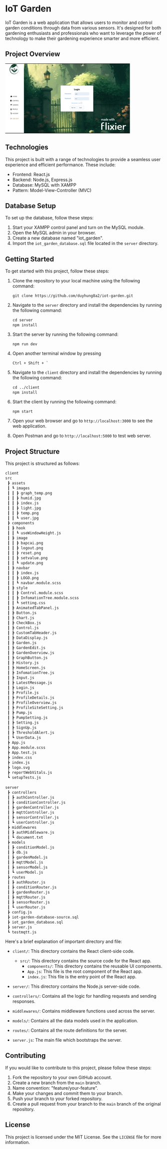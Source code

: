 # IoT Garden

IoT Garden is a web application that allows users to monitor and control garden conditions through data from various sensors. It's designed for both gardening enthusiasts and professionals who want to leverage the power of technology to make their gardening experience smarter and more efficient.


## Project Overview

![](https://github.com/duyhung8a2/iot-garden/blob/master/screenshot/project.gif)

## Technologies

This project is built with a range of technologies to provide a seamless user experience and efficient performance. These include:

- Frontend: React.js
- Backend: Node.js, Express.js
- Database: MySQL with XAMPP
- Pattern: Model-View-Controller (MVC)

## Database Setup

To set up the database, follow these steps:

1. Start your XAMPP control panel and turn on the MySQL module.
2. Open the MySQL admin in your browser.
3. Create a new database named "iot_garden".
4. Import the `iot_garden_database.sql` file located in the `server` directory.


## Getting Started

To get started with this project, follow these steps:

1. Clone the repository to your local machine using the following command:

   ```
   git clone https://github.com/duyhung8a2/iot-garden.git
   ```

2. Navigate to the `server` directory and install the dependencies by running the following command:

   ```
   cd server
   npm install
   ```

3. Start the server by running the following command:

   ```
   npm run dev
   ```

4. Open another terminal window by pressing 
   ```
   Ctrl + Shift + `
   ```

5. Navigate to the `client` directory and install the dependencies by running the following command:

   ```
   cd ../client
   npm install
   ```

6. Start the client by running the following command:

   ```
   npm start
   ```

7. Open your web browser and go to `http://localhost:3000` to see the web application.
8. Open Postman and go to `http://localhost:5000` to test web server.

## Project Structure

This project is structured as follows:
```
client
src
 ┣ assets
 ┃ ┗ images
 ┃ ┃ ┣ graph_temp.png
 ┃ ┃ ┣ humid.jpg
 ┃ ┃ ┣ index.js
 ┃ ┃ ┣ light.jpg
 ┃ ┃ ┣ temp.png
 ┃ ┃ ┗ user.jpg
 ┣ components
 ┃ ┣ hook
 ┃ ┃ ┗ useWindowHeight.js
 ┃ ┣ image
 ┃ ┃ ┣ bapcai.png
 ┃ ┃ ┣ logout.png
 ┃ ┃ ┣ reset.png
 ┃ ┃ ┣ setvalue.png
 ┃ ┃ ┗ update.png
 ┃ ┣ navbar
 ┃ ┃ ┣ index.js
 ┃ ┃ ┣ LOGO.png
 ┃ ┃ ┗ navbar.module.scss
 ┃ ┣ style
 ┃ ┃ ┣ Control.module.scss
 ┃ ┃ ┣ InfomationTree.module.scss
 ┃ ┃ ┗ setting.css
 ┃ ┣ AnimatedTabPanel.js
 ┃ ┣ Button.js
 ┃ ┣ Chart.js
 ┃ ┣ CheckBox.js
 ┃ ┣ Control.js
 ┃ ┣ CustomTabHeader.js
 ┃ ┣ DataDisplay.js
 ┃ ┣ Garden.js
 ┃ ┣ GardenEdit.js
 ┃ ┣ GardenOverview.js
 ┃ ┣ GraphButton.js
 ┃ ┣ History.js
 ┃ ┣ HomeScreen.js
 ┃ ┣ InfomationTree.js
 ┃ ┣ Input.js
 ┃ ┣ LatestMessage.js
 ┃ ┣ Login.js
 ┃ ┣ Profile.js
 ┃ ┣ ProfileDetails.js
 ┃ ┣ ProfileOverview.js
 ┃ ┣ ProfileSiteSetting.js
 ┃ ┣ Pump.js
 ┃ ┣ PumpSetting.js
 ┃ ┣ Setting.js
 ┃ ┣ SignUp.js
 ┃ ┣ ThresholdAlert.js
 ┃ ┗ UserData.js
 ┣ App.js
 ┣ App.module.scss
 ┣ App.test.js
 ┣ index.css
 ┣ index.js
 ┣ logo.svg
 ┣ reportWebVitals.js
 ┗ setupTests.js

server
 ┣ controllers
 ┃ ┣ authController.js
 ┃ ┣ conditionController.js
 ┃ ┣ gardenController.js
 ┃ ┣ mqttController.js
 ┃ ┣ sensorController.js
 ┃ ┗ userController.js
 ┣ middlewares
 ┃ ┣ authMiddleware.js
 ┃ ┗ document.txt
 ┣ models
 ┃ ┣ conditionModel.js
 ┃ ┣ db.js
 ┃ ┣ gardenModel.js
 ┃ ┣ mqttModel.js
 ┃ ┣ sensorModel.js
 ┃ ┗ userModel.js
 ┣ routes
 ┃ ┣ authRouter.js
 ┃ ┣ conditionRouter.js
 ┃ ┣ gardenRouter.js
 ┃ ┣ mqttRouter.js
 ┃ ┣ sensorRouter.js
 ┃ ┗ userRouter.js
 ┣ config.js
 ┣ iot-garden-database-source.sql
 ┣ iot_garden_database.sql
 ┣ server.js
 ┗ testmqtt.js
```

Here's a brief explanation of important directory and file:

- `client/`: This directory contains the React client-side code.
  - `src/`: This directory contains the source code for the React app.
    - `components/`: This directory contains the reusable UI components.
    - `App.js`: This file is the root component of the React app.
    - `index.js`: This file is the entry point of the React app.

- `server/`: This directory contains the Node.js server-side code.
- `controllers/`: Contains all the logic for handling requests and sending responses.
- `middlewares/`: Contains middleware functions used across the server.
- `models/`: Contains all the data models used in the application.
- `routes/`: Contains all the route definitions for the server.
- `server.js`: The main file which bootstraps the server.


## Contributing

If you would like to contribute to this project, please follow these steps:

1. Fork the repository to your own GitHub account.
2. Create a new branch from the `main` branch.
3. Name convention: "feature/your-feature".
4. Make your changes and commit them to your branch.
5. Push your branch to your forked repository.
6. Create a pull request from your branch to the `main` branch of the original repository.

## License

This project is licensed under the MIT License. See the `LICENSE` file for more information.
